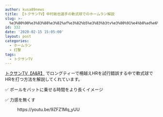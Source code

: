 ```yaml
---
author: kusa89news
title: 【トクサンTV】中村剛也選手の軟式球でのホームラン解説
slug: >-
  %e3%80%90%e3%83%88%e3%82%af%e3%82%b5%e3%83%b3tv%e3%80%91%e4%b8%ad%e6%9d%91%e5%89%9b%e4%b9%9f%e9%81%b8%e6%89%8b%e3%81%ae%e8%bb%9f%e5%bc%8f%e7%90%83%e3%81%a7%e3%81%ae%e3%83%9b%e3%83%bc%e3%83%a0%e3%83%a9
id: 332
date: '2020-02-15 15:05:00'
layout: post
categories:
  - ホームラン
  - 打撃
tags:
  - トクサンTV
---
```


[トクサンTV【A&R】](https://www.youtube.com/channel/UCfkM3u-0uSKADDitZLpXcfA) でロングティーで柵越えHRを試行錯誤する中で軟式球でHRを打つ方法を解説してくれています。

✅ ボールをバットに乗せる時間をより長くイメージ

✅ 力感を無くす

<figure class="wp-block-embed-youtube wp-block-embed is-type-video is-provider-youtube wp-embed-aspect-16-9 wp-has-aspect-ratio">

<div class="wp-block-embed__wrapper">https://youtu.be/9ZFZ1Mq_yUU</div>

</figure>